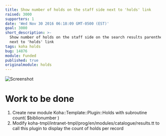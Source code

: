 ```yaml
---
title: Show number of holds on the staff side next to 'holds' link
raised: 3000
supporters: 1
date: 'Wed Nov 30 2016 06:18:09 GMT-0500 (EST)'
goal: 3000
short_description: >-
  Show number of holds on the staff side on the search results parenthetical
  next to 'holds' link
tags: koha holds
bug: 14876
module: Funded
published: true
originalmodule: holds
---
```


![Screenshot](image.png)

# Work to be done
1. Create new module Koha::Template::Plugin::Holds with subroutine count( $biblionumber )
2. Modify koha-tmpl/intranet-tmpl/prog/en/modules/catalogue/results.tt to call this plugin to display the count of holds per record
